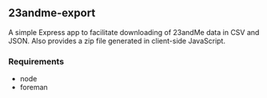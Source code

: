 ## 23andme-export

A simple Express app to facilitate downloading of 23andMe data in CSV and JSON. Also provides a zip file generated in client-side JavaScript.

### Requirements

- node
- foreman
